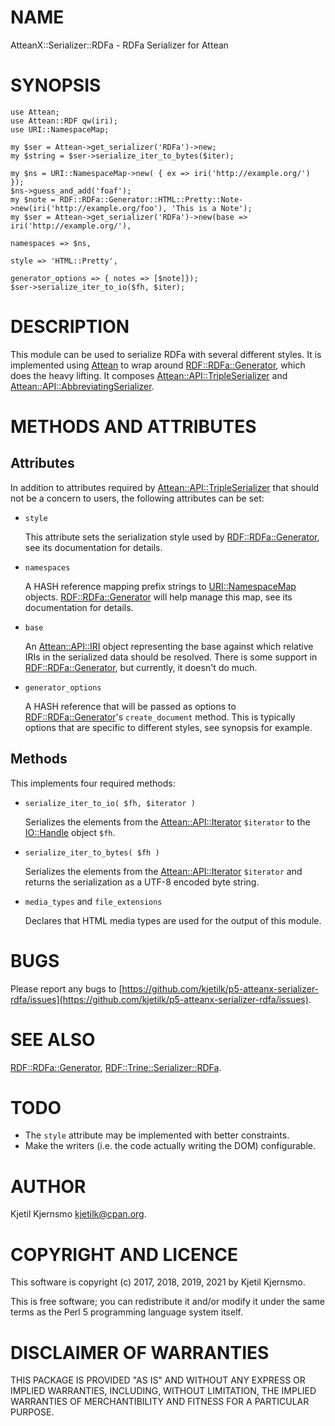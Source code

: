 # NAME

AtteanX::Serializer::RDFa - RDFa Serializer for Attean

# SYNOPSIS

    use Attean;
    use Attean::RDF qw(iri);
    use URI::NamespaceMap;

    my $ser = Attean->get_serializer('RDFa')->new;
    my $string = $ser->serialize_iter_to_bytes($iter);

    my $ns = URI::NamespaceMap->new( { ex => iri('http://example.org/') });
    $ns->guess_and_add('foaf');
    my $note = RDF::RDFa::Generator::HTML::Pretty::Note->new(iri('http://example.org/foo'), 'This is a Note');
    my $ser = Attean->get_serializer('RDFa')->new(base => iri('http://example.org/'),
                                                                                                                             namespaces => $ns,
                                                                                                                             style => 'HTML::Pretty',
                                                                                                                             generator_options => { notes => [$note]});
    $ser->serialize_iter_to_io($fh, $iter);

# DESCRIPTION

This module can be used to serialize RDFa with several different
styles. It is implemented using [Attean](https://metacpan.org/pod/Attean) to wrap around
[RDF::RDFa::Generator](https://metacpan.org/pod/RDF::RDFa::Generator), which does the heavy lifting.  It composes
[Attean::API::TripleSerializer](https://metacpan.org/pod/Attean::API::TripleSerializer) and
[Attean::API::AbbreviatingSerializer](https://metacpan.org/pod/Attean::API::AbbreviatingSerializer).

# METHODS AND ATTRIBUTES

## Attributes

In addition to attributes required by [Attean::API::TripleSerializer](https://metacpan.org/pod/Attean::API::TripleSerializer)
that should not be a concern to users, the following attributes can be
set:

- `style`

    This attribute sets the serialization style used by
    [RDF::RDFa::Generator](https://metacpan.org/pod/RDF::RDFa::Generator), see its documentation for details.

- `namespaces`

    A HASH reference mapping prefix strings to [URI::NamespaceMap](https://metacpan.org/pod/URI::NamespaceMap)
    objects. [RDF::RDFa::Generator](https://metacpan.org/pod/RDF::RDFa::Generator) will help manage this map, see its
    documentation for details.

- `base`

    An [Attean::API::IRI](https://metacpan.org/pod/Attean::API::IRI) object representing the base against which
    relative IRIs in the serialized data should be resolved. There is some
    support in [RDF::RDFa::Generator](https://metacpan.org/pod/RDF::RDFa::Generator), but currently, it doesn't do much.

- `generator_options`

    A HASH reference that will be passed as options to
    [RDF::RDFa::Generator](https://metacpan.org/pod/RDF::RDFa::Generator)'s `create_document` method. This is typically
    options that are specific to different styles, see synopsis for
    example.

## Methods

This implements four required methods:

- `serialize_iter_to_io( $fh, $iterator )`

    Serializes the elements from the [Attean::API::Iterator](https://metacpan.org/pod/Attean::API::Iterator) `$iterator` to
    the [IO::Handle](https://metacpan.org/pod/IO::Handle) object `$fh`.

- `serialize_iter_to_bytes( $fh )`

    Serializes the elements from the [Attean::API::Iterator](https://metacpan.org/pod/Attean::API::Iterator) `$iterator`
    and returns the serialization as a UTF-8 encoded byte string.

- `media_types` and `file_extensions`

    Declares that HTML media types are used for the output of this module.

# BUGS

Please report any bugs to
[https://github.com/kjetilk/p5-atteanx-serializer-rdfa/issues](https://github.com/kjetilk/p5-atteanx-serializer-rdfa/issues).

# SEE ALSO

[RDF::RDFa::Generator](https://metacpan.org/pod/RDF::RDFa::Generator), [RDF::Trine::Serializer::RDFa](https://metacpan.org/pod/RDF::Trine::Serializer::RDFa).

# TODO

- The `style` attribute may be implemented with better constraints.
- Make the writers (i.e. the code actually writing the DOM) configurable.

# AUTHOR

Kjetil Kjernsmo <kjetilk@cpan.org>.

# COPYRIGHT AND LICENCE

This software is copyright (c) 2017, 2018, 2019, 2021 by Kjetil Kjernsmo.

This is free software; you can redistribute it and/or modify it under
the same terms as the Perl 5 programming language system itself.

# DISCLAIMER OF WARRANTIES

THIS PACKAGE IS PROVIDED "AS IS" AND WITHOUT ANY EXPRESS OR IMPLIED
WARRANTIES, INCLUDING, WITHOUT LIMITATION, THE IMPLIED WARRANTIES OF
MERCHANTIBILITY AND FITNESS FOR A PARTICULAR PURPOSE.
